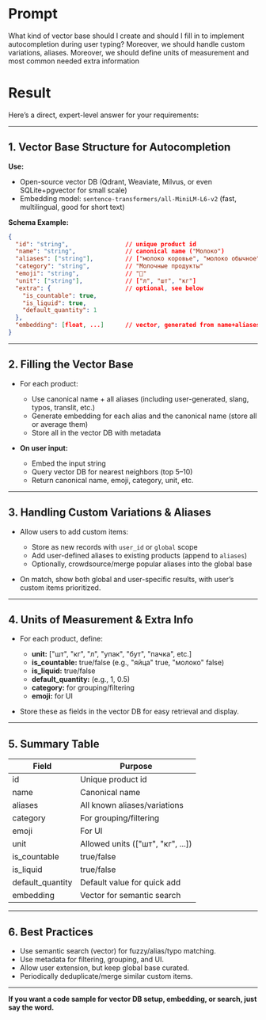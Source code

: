 # Prompt

What kind of vector base should I create and should I fill in to implement autocompletion during user typing?
Moreover, we should handle custom variations, aliases.
Moreover, we should define units of measurement and most common needed extra information

# Result

Here’s a direct, expert-level answer for your requirements:

---

## 1. **Vector Base Structure for Autocompletion**

**Use:**  
- Open-source vector DB (Qdrant, Weaviate, Milvus, or even SQLite+pgvector for small scale)
- Embedding model: `sentence-transformers/all-MiniLM-L6-v2` (fast, multilingual, good for short text)

**Schema Example:**
```json
{
  "id": "string",                // unique product id
  "name": "string",              // canonical name ("Молоко")
  "aliases": ["string"],         // ["молоко коровье", "молоко обычное", "milk"]
  "category": "string",          // "Молочные продукты"
  "emoji": "string",             // "🥛"
  "unit": ["string"],            // ["л", "шт", "кг"]
  "extra": {                     // optional, see below
    "is_countable": true,
    "is_liquid": true,
    "default_quantity": 1
  },
  "embedding": [float, ...]      // vector, generated from name+aliases
}
```

---

## 2. **Filling the Vector Base**

- For each product:
  - Use canonical name + all aliases (including user-generated, slang, typos, translit, etc.)
  - Generate embedding for each alias and the canonical name (store all or average them)
  - Store all in the vector DB with metadata

- **On user input:**  
  - Embed the input string  
  - Query vector DB for nearest neighbors (top 5–10)  
  - Return canonical name, emoji, category, unit, etc.

---

## 3. **Handling Custom Variations & Aliases**

- Allow users to add custom items:
  - Store as new records with `user_id` or `global` scope
  - Add user-defined aliases to existing products (append to `aliases`)
  - Optionally, crowdsource/merge popular aliases into the global base

- On match, show both global and user-specific results, with user’s custom items prioritized.

---

## 4. **Units of Measurement & Extra Info**

- For each product, define:
  - **unit:** ["шт", "кг", "л", "упак", "бут", "пачка", etc.]
  - **is_countable:** true/false (e.g., "яйца" true, "молоко" false)
  - **is_liquid:** true/false
  - **default_quantity:** (e.g., 1, 0.5)
  - **category:** for grouping/filtering
  - **emoji:** for UI

- Store these as fields in the vector DB for easy retrieval and display.

---

## 5. **Summary Table**

| Field            | Purpose                                  |
|------------------|------------------------------------------|
| id               | Unique product id                        |
| name             | Canonical name                           |
| aliases          | All known aliases/variations             |
| category         | For grouping/filtering                   |
| emoji            | For UI                                   |
| unit             | Allowed units (["шт", "кг", ...])        |
| is_countable     | true/false                               |
| is_liquid        | true/false                               |
| default_quantity | Default value for quick add              |
| embedding        | Vector for semantic search               |

---

## 6. **Best Practices**

- Use semantic search (vector) for fuzzy/alias/typo matching.
- Use metadata for filtering, grouping, and UI.
- Allow user extension, but keep global base curated.
- Periodically deduplicate/merge similar custom items.

---

**If you want a code sample for vector DB setup, embedding, or search, just say the word.**
